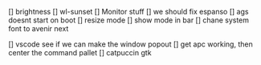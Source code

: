 [] brightness
[] wl-sunset
[] Monitor stuff
[] we should fix espanso
[] ags doesnt start on boot
[] resize mode
[] show mode in bar
[] chane system font to avenir next

[] vscode see if we can make the window popout
[] get apc working, then center the command pallet
[] catpuccin gtk